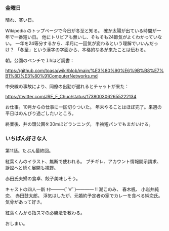 ### 金曜日

晴れ、寒い日。

Wikipedia のトップページで今日が冬至と知る。
確か太陽が出ている時間が一年で一番短い日。
他にトリビアも無いし、そもそも24節気がよくわかっていない。
一年を24等分するから、半月に一回気が変わるという理解でいいんだっけ？
「冬至」という漢字の字面から、本格的な冬が来たことは伝わる。

朝。公園のベンチで１hほど読書：

https://github.com/toasa/wiki/blob/main/%E3%80%90%E6%9B%B8%E7%B1%8D%E3%80%91ComputerNetworks.md

中央線の事故により、同僚の出勤が遅れるとチャットが来た：

https://twitter.com/JRE_F_Chuo/status/1738003062655222134

お仕事。10月からの仕事に一区切りついた。
年末やることはほぼ完了。来週の平日はのんびり過ごしたいところ。

終業後、井の頭公園を30mほどランニング。
半袖短パンでもまだいける。

### いちばん好きな人

第11話。たぶん最終回。

紅葉くんのイラスト、無断で使われる。
ブチギレ、アカウント情報開示請求、訴訟へと続く展開も視野。

赤田氏夫婦の食卓、餃子美味しそう。

キャストの四人一新 ｷﾀ―――(ﾟ∀ﾟ)―――― !!
潮このみ、
春木楓、
小岩井純恋、
赤田鼓太郎。
浮気はしたが、元婚約予定者の家でカレーを食べる純恋氏。気骨があって好き。

紅葉くんから指スマの必勝法を教わる。

おしまい。